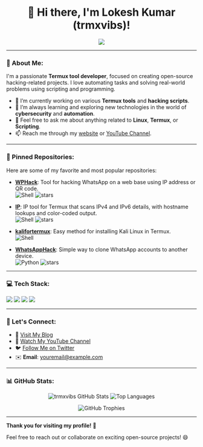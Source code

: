 <h1 align="center">👋 Hi there, I'm Lokesh Kumar (trmxvibs)!</h1>
<p align="center">
  <img src="https://readme-typing-svg.herokuapp.com?color=%2336BCF7&lines=Security+Researcher;Termux+Enthusiast;Linux+Lover;Open-Source+Contributor;Tech+Blogger" />
</p>

---

### 🚀 About Me:
I'm a passionate **Termux tool developer**, focused on creating open-source hacking-related projects. I love automating tasks and solving real-world problems using scripting and programming.

- 🔭 I’m currently working on various **Termux tools** and **hacking scripts**.
- 🌱 I’m always learning and exploring new technologies in the world of **cybersecurity** and **automation**.
- 💬 Feel free to ask me about anything related to **Linux**, **Termux**, or **Scripting**.
- 📫 Reach me through my [website](https://termuxvibe.blogspot.com) or [YouTube Channel](https://youtube.com/@TermuxVibes).

---

### 📌 Pinned Repositories:
Here are some of my favorite and most popular repositories:
- **[WPHack](https://github.com/trmxvibs/WPHack)**: Tool for hacking WhatsApp on a web base using IP address or QR code.  
  ![Shell](https://img.shields.io/badge/shell-green?style=flat-square) ![stars](https://img.shields.io/github/stars/trmxvibs/WPHack?style=social)
  
- **[IP](https://github.com/trmxvibs/IP)**: IP tool for Termux that scans IPv4 and IPv6 details, with hostname lookups and color-coded output.  
  ![Shell](https://img.shields.io/badge/shell-green?style=flat-square) ![stars](https://img.shields.io/github/stars/trmxvibs/IP?style=social)

- **[kalifortermux](https://github.com/trmxvibs/kalifortermux)**: Easy method for installing Kali Linux in Termux.  
  ![Shell](https://img.shields.io/badge/shell-green?style=flat-square)

- **[WhatsAppHack](https://github.com/trmxvibs/WhatsAppHack)**: Simple way to clone WhatsApp accounts to another device.  
  ![Python](https://img.shields.io/badge/python-blue?style=flat-square) ![stars](https://img.shields.io/github/stars/trmxvibs/WhatsAppHack?style=social)

---

### 💻 Tech Stack:
<p align="left">
  <img src="https://img.shields.io/badge/Shell_Scripting-4EAA25?style=for-the-badge&logo=gnu-bash&logoColor=white"/>
  <img src="https://img.shields.io/badge/Python-3776AB?style=for-the-badge&logo=python&logoColor=white"/>
  <img src="https://img.shields.io/badge/Linux-FCC624?style=for-the-badge&logo=linux&logoColor=black"/>
  <img src="https://img.shields.io/badge/Termux-000000?style=for-the-badge&logo=linux&logoColor=white"/>
</p>

---

### 🔗 Let's Connect:
- 📝 [Visit My Blog](https://termuxvibe.blogspot.com)
- 🎥 [Watch My YouTube Channel](https://youtube.com/@TermuxVibes)
- 🐦 [Follow Me on Twitter](https://twitter.com/your_twitter_username)
- ✉️ **Email**: youremail@example.com

---

### 📊 GitHub Stats:
<p align="center">
  <img src="https://github-readme-stats.vercel.app/api?username=trmxvibs&show_icons=true&theme=radical&hide_border=true" alt="trmxvibs GitHub Stats">
  <img src="https://github-readme-stats.vercel.app/api/top-langs/?username=trmxvibs&layout=compact&theme=radical&hide_border=true" alt="Top Languages">
</p>

<p align="center">
  <img src="https://github-profile-trophy.vercel.app/?username=trmxvibs&theme=dracula&row=1&column=6&no-frame=true" alt="GitHub Trophies">
</p>

---

**Thank you for visiting my profile!** 🙏

Feel free to reach out or collaborate on exciting open-source projects! 😄
